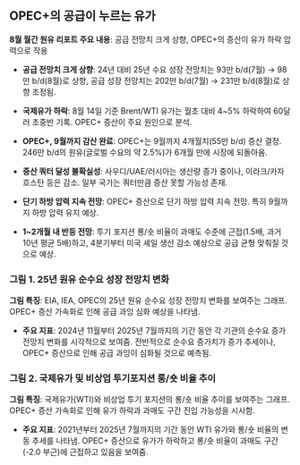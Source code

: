## OPEC+의 공급이 누르는 유가

**8월 월간 원유 리포트 주요 내용**: 공급 전망치 크게 상향, OPEC+의 증산이 유가 하락 압력으로 작용

- **공급 전망치 크게 상향**: 24년 대비 25년 수요 성장 전망치는 93만 b/d(7월) → 98만 b/d(8월)로 상향, 공급 성장 전망치는 202만 b/d(7월) → 231만 b/d(8월)로 상향 조정됨.

- **국제유가 하락**: 8월 14일 기준 Brent/WTI 유가는 월초 대비 4~5% 하락하여 60달러 초중반 기록. OPEC+ 증산이 주요 원인으로 분석.

- **OPEC+, 9월까지 감산 완료**: OPEC+는 9월까지 4개월치(55만 b/d) 증산 결정. 246만 b/d의 원유(글로벌 수요의 약 2.5%)가 6개월 만에 시장에 되돌아옴.

- **증산 쿼터 달성 불확실성**: 사우디/UAE/러시아는 생산량 증가 중이나, 이라크/카자흐스탄 등은 감소. 일부 국가는 쿼터만큼 증산 못할 가능성 존재.

- **단기 하방 압력 지속 전망**: OPEC+ 증산으로 단기 하방 압력 지속 전망. 특히 9월까지 하방 압력 유지 예상.

- **1~2개월 내 반등 전망**: 투기 포지션 롱/숏 비율이 과매도 수준에 근접(1.5배, 과거 10년 평균 5배)하고, 4분기부터 미국 셰일 생산 감소 예상으로 공급 균형 맞춰질 것으로 예상.


### 그림 1. 25년 원유 순수요 성장 전망치 변화

**그림 특징**: EIA, IEA, OPEC의 25년 원유 순수요 성장 전망치 변화를 보여주는 그래프.  OPEC+ 증산 가속화로 인해 공급 과잉 심화 예상을 나타냄.

- **주요 지표**:  2024년 11월부터 2025년 7월까지의 기간 동안 각 기관의 순수요 증가 전망치 변화를 시각적으로 보여줌.  전반적으로 순수요 증가치가 증가 추세이나, OPEC+ 증산으로 인해 공급 과잉이 심화될 것으로 예측됨.

### 그림 2. 국제유가 및 비상업 투기포지션 롱/숏 비율 추이

**그림 특징**: 국제유가(WTI)와 비상업 투기 포지션의 롱/숏 비율 추이를 보여주는 그래프. OPEC+ 증산 가속화로 인해 유가 하락과 과매도 구간 진입 가능성을 시사함.

- **주요 지표**: 2021년부터 2025년 7월까지의 기간 동안 WTI 유가와 롱/숏 비율의 변동 추세를 나타냄.  OPEC+ 증산으로 유가가 하락하고 롱/숏 비율이 과매도 구간(-2.0 부근)에 근접하고 있음을 보여줌.


